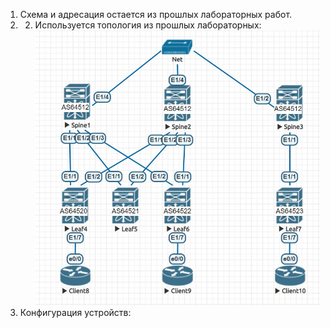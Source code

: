 
1. Схема и адресация остается из прошлых лабораторных работ.
2. 2. Используется топология из прошлых лабораторных:
![Топология](https://github.com/llseoll/Data_Center/blob/main/Screenshot_6.jpg)
3. Конфигурация устройств:
